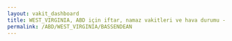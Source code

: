 ```yaml
---
layout: vakit_dashboard
title: WEST_VIRGINIA, ABD için iftar, namaz vakitleri ve hava durumu - ilçe/eyalet seç
permalink: /ABD/WEST_VIRGINIA/BASSENDEAN
---
```


<script type="text/javascript">
  var GLOBAL_COUNTRY = 'ABD';
  var GLOBAL_CITY = 'WEST_VIRGINIA';
  var GLOBAL_STATE = 'BASSENDEAN';
  var lat = 72;
  var lon = 21;
</script>
